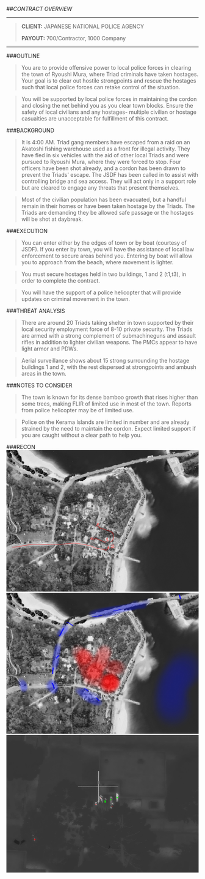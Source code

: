 ##*CONTRACT OVERVIEW*
***
>**CLIENT:** JAPANESE NATIONAL POLICE AGENCY
>
>**PAYOUT:** 700/Contractor, 1000 Company
***

###OUTLINE
>You are to provide offensive power to local police forces in clearing the town of Ryoushi Mura, where Triad criminals have taken hostages. Your goal is to clear out hostile strongpoints and rescue the hostages such that local police forces can retake control of the situation.

>You will be supported by local police forces in maintaining the cordon and closing the net behind you as you clear town blocks. Ensure the safety of local civilians and any hostages- multiple civilian or hostage casualties are unacceptable for fulfillment of this contract.


###BACKGROUND
>It is 4:00 AM. Triad gang members have escaped from a raid on an Akatoshi fishing warehouse used as a front for illegal activity. They have fled in six vehicles with the aid of other local Triads and were pursued to Ryoushi Mura, where they were forced to stop. Four officers have been shot already, and a cordon has been drawn to prevent the Triads' escape. The JSDF has been called in to assist with controlling bridge and sea access. They will act only in a support role but are cleared to engage any threats that present themselves.

>Most of the civilian population has been evacuated, but a handful remain in their homes or have been taken hostage by the Triads. The Triads are demanding they be allowed safe passage or the hostages will be shot at daybreak. 

###EXECUTION
>You can enter either by the edges of town or by boat (courtesy of JSDF). If you enter by town, you will have the assistance of local law enforcement to secure areas behind you. Entering by boat will allow you to approach from the beach, where movement is lighter.

>You must secure hostages held in two buildings, 1 and 2 (t1,t3), in order to complete the contract.

>You will have the support of a police helicopter that will provide updates on criminal movement in the town. 

###THREAT ANALYSIS
>There are around 20 Triads taking shelter in town supported by their local security employment force of 8-10 private security. The Triads are armed with a strong complement of submachineguns and assault rifles in addition to lighter civilian weapons. The PMCs appear to have light armor and PDWs.

>Aerial surveillance shows about 15 strong surrounding the hostage buildings 1 and 2, with the rest dispersed at strongpoints and ambush areas in the town.

###NOTES TO CONSIDER
>The town is known for its dense bamboo growth that rises higher than some trees, making FLIR of limited use in most of the town. Reports from police helicopter may be of limited use.

>Police on the Kerama Islands are limited in number and are already strained by the need to maintain the cordon. Expect limited support if you are caught without a clear path to help you.

###RECON
![alt text](https://github.com/WulfyWulf/ION/blob/master/IMMEDIATE-ACTION/town1.jpg "t1")
![alt text](https://github.com/WulfyWulf/ION/blob/master/IMMEDIATE-ACTION/town2.jpg "t2")
![alt text](https://github.com/WulfyWulf/ION/blob/master/IMMEDIATE-ACTION/town3.jpg "t3")
